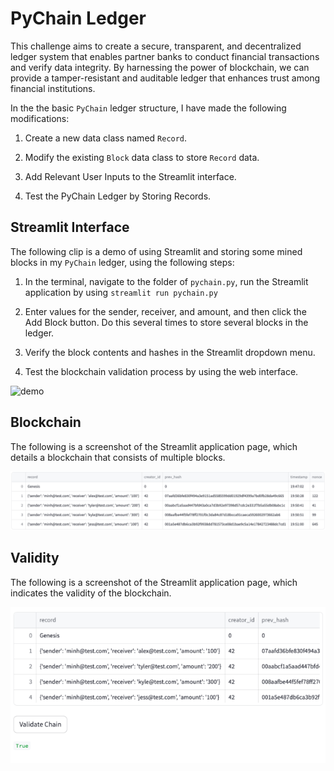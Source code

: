 # PyChain Ledger

This challenge aims to create a secure, transparent, and decentralized ledger system that enables partner banks to conduct financial transactions and verify data integrity. By harnessing the power of blockchain, we can provide a tamper-resistant and auditable ledger that enhances trust among financial institutions.

In the the basic `PyChain` ledger structure, I have made the following modifications:

1. Create a new data class named `Record`.

2. Modify the existing `Block` data class to store `Record` data.

3. Add Relevant User Inputs to the Streamlit interface.

4. Test the PyChain Ledger by Storing Records.

## Streamlit Interface

The following clip is a demo of using Streamlit and storing some mined blocks in my `PyChain` ledger, using the following steps:

1. In the terminal, navigate to the folder of `pychain.py`, run the Streamlit application by using `streamlit run pychain.py`

3. Enter values for the sender, receiver, and amount, and then click the Add Block button. Do this several times to store several blocks in the ledger.

4. Verify the block contents and hashes in the Streamlit dropdown menu. 

5. Test the blockchain validation process by using the web interface. 

![demo](https://github.com/minhanhle93/PyChain_Ledger/blob/main/Images/recording.gif?raw=true)

## Blockchain

The following is a screenshot of the Streamlit application page, which details a blockchain that consists of multiple blocks. 

![blocks](Images/block.png)

## Validity 

The following is a screenshot of the Streamlit application page, which indicates the validity of the blockchain. 

![validation](Images/validity.png)
